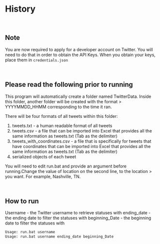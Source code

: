 # History

<br/>

## Note
You are now required to apply for a developer account on Twitter. You will need to do that in order to obtain the API Keys.
When you obtain your keys, place them in ```credentials.json```

<br/>

## Please read the following prior to running
This program will automatically create a folder named TwitterData. Inside this folder, another folder will be created with the format > YYYYMMDD_HHMM corresponding to the time it ran.

There will be four formats of all tweets within this folder:
1. tweets.txt - a human readable format of all tweets
2. tweets.csv - a file that can be imported into Excel that provides all the same information as tweets.txt (Tab as the delimiter)
3. tweets_with_coordinates.csv - a file that is specifically for tweets that have coordinates that can be imported into Excel that provides all the same information as tweets.txt (Tab as the delimiter)
4. serialized objects of each tweet

You will need to edit run.bat and provide an argument before running.Change the value of location on the second line, to the location > you want. For example, Nashville, TN.

<br/>

## How to run
Username - the Twitter username to retrieve statuses with
ending_date - the ending date to filter the statuses with
beginning_Date - the beginning date to filter the statuses with
```bash
Usage: run.bat username
Usage: run.bat username ending_date beginning_Date
```
